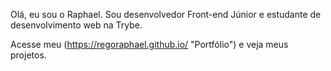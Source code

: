 Olá, eu sou o Raphael.
Sou desenvolvedor Front-end Júnior e estudante de desenvolvimento web na Trybe.

Acesse meu (https://regoraphael.github.io/ "Portfólio") e veja meus projetos. 
